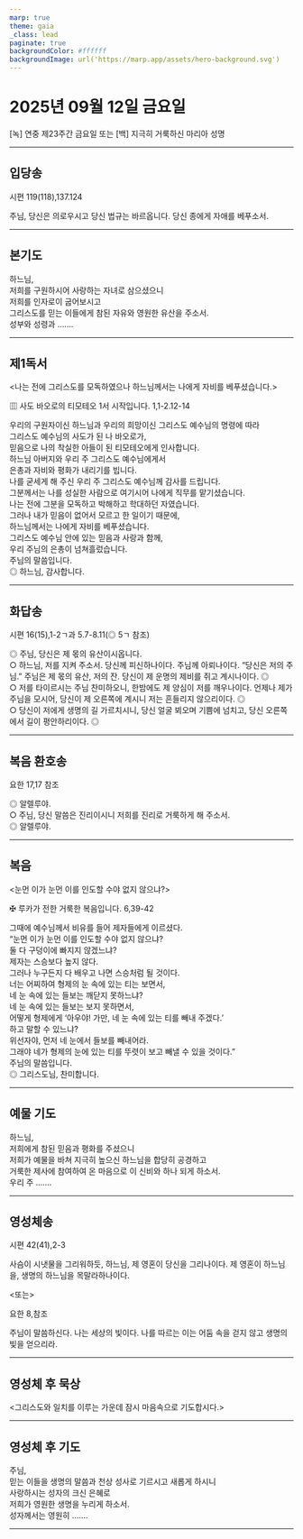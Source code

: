 ```yaml
---
marp: true
theme: gaia
_class: lead
paginate: true
backgroundColor: #ffffff
backgroundImage: url('https://marp.app/assets/hero-background.svg')
---
```


# 2025년 09월 12일 금요일

[녹] 연중 제23주간 금요일 또는 [백] 지극히 거룩하신 마리아 성명  




---

## 입당송

시편 119(118),137.124

주님, 당신은 의로우시고 당신 법규는 바르옵니다. 당신 종에게 자애를 베푸소서.  
  


---

## 본기도

하느님,  
저희를 구원하시어 사랑하는 자녀로 삼으셨으니  
저희를 인자로이 굽어보시고  
그리스도를 믿는 이들에게 참된 자유와 영원한 유산을 주소서.  
성부와 성령과 …….  
  


---

## 제1독서

<나는 전에 그리스도를 모독하였으나 하느님께서는 나에게 자비를 베푸셨습니다.>

▥ 사도 바오로의 티모테오 1서 시작입니다. 1,1-2.12-14

우리의 구원자이신 하느님과 우리의 희망이신 그리스도 예수님의 명령에 따라  
그리스도 예수님의 사도가 된 나 바오로가,  
믿음으로 나의 착실한 아들이 된 티모테오에게 인사합니다.  
하느님 아버지와 우리 주 그리스도 예수님에게서  
은총과 자비와 평화가 내리기를 빕니다.  
나를 굳세게 해 주신 우리 주 그리스도 예수님께 감사를 드립니다.  
그분께서는 나를 성실한 사람으로 여기시어 나에게 직무를 맡기셨습니다.  
나는 전에 그분을 모독하고 박해하고 학대하던 자였습니다.  
그러나 내가 믿음이 없어서 모르고 한 일이기 때문에,  
하느님께서는 나에게 자비를 베푸셨습니다.  
그리스도 예수님 안에 있는 믿음과 사랑과 함께,  
우리 주님의 은총이 넘쳐흘렀습니다.  
주님의 말씀입니다.  
◎ 하느님, 감사합니다.  
  


---

## 화답송

시편 16(15),1-2ㄱ과 5.7-8.11(◎ 5ㄱ 참조)

◎ 주님, 당신은 제 몫의 유산이시옵니다.  
○ 하느님, 저를 지켜 주소서. 당신께 피신하나이다. 주님께 아뢰나이다. “당신은 저의 주님.” 주님은 제 몫의 유산, 저의 잔. 당신이 제 운명의 제비를 쥐고 계시나이다. ◎  
○ 저를 타이르시는 주님 찬미하오니, 한밤에도 제 양심이 저를 깨우나이다. 언제나 제가 주님을 모시어, 당신이 제 오른쪽에 계시니 저는 흔들리지 않으리이다. ◎  
○ 당신이 저에게 생명의 길 가르치시니, 당신 얼굴 뵈오며 기쁨에 넘치고, 당신 오른쪽에서 길이 평안하리이다. ◎  
  


---

## 복음 환호송

요한 17,17 참조

◎ 알렐루야.  
○ 주님, 당신 말씀은 진리이시니 저희를 진리로 거룩하게 해 주소서.  
◎ 알렐루야.  
  


---

## 복음

<눈먼 이가 눈먼 이를 인도할 수야 없지 않으냐?>

✠ 루카가 전한 거룩한 복음입니다. 6,39-42

그때에 예수님께서 비유를 들어 제자들에게 이르셨다.  
“눈먼 이가 눈먼 이를 인도할 수야 없지 않으냐?  
둘 다 구덩이에 빠지지 않겠느냐?  
제자는 스승보다 높지 않다.  
그러나 누구든지 다 배우고 나면 스승처럼 될 것이다.  
너는 어찌하여 형제의 눈 속에 있는 티는 보면서,  
네 눈 속에 있는 들보는 깨닫지 못하느냐?  
네 눈 속에 있는 들보는 보지 못하면서,  
어떻게 형제에게 ‘아우야! 가만, 네 눈 속에 있는 티를 빼내 주겠다.’  
하고 말할 수 있느냐?  
위선자야, 먼저 네 눈에서 들보를 빼내어라.  
그래야 네가 형제의 눈에 있는 티를 뚜렷이 보고 빼낼 수 있을 것이다.”  
주님의 말씀입니다.  
◎ 그리스도님, 찬미합니다.  
  


---

## 예물 기도

하느님,  
저희에게 참된 믿음과 평화를 주셨으니  
저희가 예물을 바쳐 지극히 높으신 하느님을 합당히 공경하고  
거룩한 제사에 참여하여 온 마음으로 이 신비와 하나 되게 하소서.  
우리 주 …….  
  


---

## 영성체송

시편 42(41),2-3

사슴이 시냇물을 그리워하듯, 하느님, 제 영혼이 당신을 그리나이다. 제 영혼이 하느님을, 생명의 하느님을 목말라하나이다.  
  
<또는>  
  
요한 8,참조  
  
주님이 말씀하신다. 나는 세상의 빛이다. 나를 따르는 이는 어둠 속을 걷지 않고 생명의 빛을 얻으리라.  


---

## 영성체 후 묵상

<그리스도와 일치를 이루는 가운데 잠시 마음속으로 기도합시다.>  


---

## 영성체 후 기도

주님,  
믿는 이들을 생명의 말씀과 천상 성사로 기르시고 새롭게 하시니  
사랑하시는 성자의 크신 은혜로  
저희가 영원한 생명을 누리게 하소서.  
성자께서는 영원히 …….  
  


---